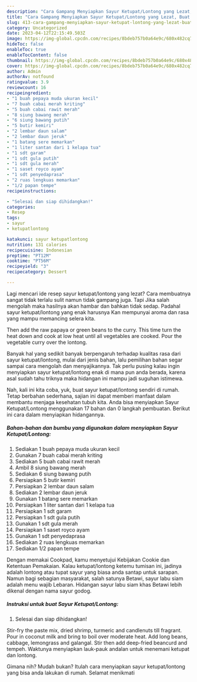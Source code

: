```yaml
---
description: "Cara Gampang Menyiapkan Sayur Ketupat/Lontong yang Lezat, Buat Buka Puasa}"
title: "Cara Gampang Menyiapkan Sayur Ketupat/Lontong yang Lezat, Buat Buka Puasa}"
slug: 413-cara-gampang-menyiapkan-sayur-ketupat-lontong-yang-lezat-buat-buka-puasa
category: Uncategorized
date: 2023-04-12T22:15:49.503Z
image: https://img-global.cpcdn.com/recipes/8bdeb757b0a64e9c/680x482cq70/sayur-ketupatlontong-foto-resep-utama.jpg
hideToc: false
enableToc: true
enableTocContent: false
thumbnail: https://img-global.cpcdn.com/recipes/8bdeb757b0a64e9c/680x482cq70/sayur-ketupatlontong-foto-resep-utama.jpg
cover: https://img-global.cpcdn.com/recipes/8bdeb757b0a64e9c/680x482cq70/sayur-ketupatlontong-foto-resep-utama.jpg
author: Admin
authorAv: notfound
ratingvalue: 3.9
reviewcount: 16
recipeingredient:
- "1 buah pepaya muda ukuran kecil"
- "7 buah cabai merah kriting"
- "5 buah cabai rawit merah"
- "8 siung bawang merah"
- "6 siung bawang putih"
- "5 butir kemiri"
- "2 lembar daun salam"
- "2 lembar daun jeruk"
- "1 batang sere memarkan"
- "1 liter santan dari 1 kelapa tua"
- "1 sdt garam"
- "1 sdt gula putih"
- "1 sdt gula merah"
- "1 saset royco ayam"
- "1 sdt penyedaprasa"
- "2 ruas lengkuas memarkan"
- "1/2 papan tempe"
recipeinstructions:

- "Selesai dan siap dihidangkan!"
categories:
- Resep
tags:
- sayur
- ketupatlontong

katakunci: sayur ketupatlontong 
nutrition: 131 calories
recipecuisine: Indonesian
preptime: "PT12M"
cooktime: "PT56M"
recipeyield: "3"
recipecategory: Dessert

---
```



Lagi mencari ide resep sayur ketupat/lontong yang lezat? Cara membuatnya sangat tidak terlalu sulit namun tidak gampang juga. Tapi Jika salah mengolah maka hasilnya akan hambar dan bahkan tidak sedap. Padahal sayur ketupat/lontong yang enak harusnya Kan mempunyai aroma dan rasa yang mampu memancing selera kita.


Then add the raw papaya or green beans to the curry. This time turn the heat down and cook at low heat until all vegetables are cooked. Pour the vegetable curry over the lontong.

Banyak hal yang sedikit banyak berpengaruh terhadap kualitas rasa dari sayur ketupat/lontong, mulai dari jenis bahan, lalu pemilihan bahan segar sampai cara mengolah dan menyajikannya. Tak perlu pusing kalau ingin menyiapkan sayur ketupat/lontong enak di mana pun anda berada, karena asal sudah tahu triknya maka hidangan ini mampu jadi suguhan istimewa.


Nah, kali ini kita coba, yuk, buat sayur ketupat/lontong sendiri di rumah. Tetap berbahan sederhana, sajian ini dapat memberi manfaat dalam membantu menjaga kesehatan tubuh kita. Anda bisa menyiapkan Sayur Ketupat/Lontong menggunakan 17 bahan dan 0 langkah pembuatan. Berikut ini cara dalam menyiapkan hidangannya.

<!--inarticleads1-->

##### Bahan-bahan dan bumbu yang digunakan dalam menyiapkan Sayur Ketupat/Lontong:

1. Sediakan 1 buah pepaya muda ukuran kecil
1. Gunakan 7 buah cabai merah kriting
1. Sediakan 5 buah cabai rawit merah
1. Ambil 8 siung bawang merah
1. Sediakan 6 siung bawang putih
1. Persiapkan 5 butir kemiri
1. Persiapkan 2 lembar daun salam
1. Sediakan 2 lembar daun jeruk
1. Gunakan 1 batang sere memarkan
1. Persiapkan 1 liter santan dari 1 kelapa tua
1. Persiapkan 1 sdt garam
1. Persiapkan 1 sdt gula putih
1. Gunakan 1 sdt gula merah
1. Persiapkan 1 saset royco ayam
1. Gunakan 1 sdt penyedaprasa
1. Sediakan 2 ruas lengkuas memarkan
1. Sediakan 1/2 papan tempe


Dengan memakai Cookpad, kamu menyetujui Kebijakan Cookie dan Ketentuan Pemakaian. Kalau ketupat/lontong ketemu tumisan ini, jadinya adalah lontong atau tupat sayur yang biasa anda santap untuk sarapan. Namun bagi sebagian masyarakat, salah satunya Betawi, sayur labu siam adalah menu wajib Lebaran. Hidangan sayur labu siam khas Betawi lebih dikenal dengan nama sayur godog. 

<!--inarticleads2-->

##### Instruksi untuk buat Sayur Ketupat/Lontong:


1. Selesai dan siap dihidangkan!

Stir-fry the paste mix, dried shrimp, turmeric and candlenuts till fragrant. Pour in coconut milk and bring to boil over moderate heat. Add long beans, cabbage, lemongrass and galangal. Stir then add deep-fried beancurd and tempeh. Waktunya menyiapkan lauk-pauk andalan untuk menemani ketupat dan lontong. 

Gimana nih? Mudah bukan? Itulah cara menyiapkan sayur ketupat/lontong yang bisa anda lakukan di rumah. Selamat menikmati
